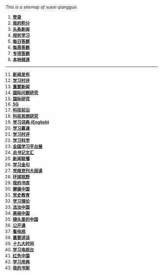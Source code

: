 

*This is a sitemap of xuexi qiangguo.*

1. **[登录](https://pc.xuexi.cn/points/login.html?ref=https%3A%2F%2Fwww.xuexi.cn%2F)**
2. **[我的积分](https://pc.xuexi.cn/points/my-points.html)**
4. **[头条新闻](https://www.xuexi.cn/72ac54163d26d6677a80b8e21a776cfa/9a3668c13f6e303932b5e0e100fc248b.html)**
6. **[视听学习](https://www.xuexi.cn/4426aa87b0b64ac671c96379a3a8bd26/db086044562a57b441c24f2af1c8e101.html#1novbsbi47k-5)**
7. **[每日答题](https://pc.xuexi.cn/points/exam-practice.html)**
8. **[每周答题](https://pc.xuexi.cn/points/exam-weekly-list.html)**
9. **[专项答题](https://pc.xuexi.cn/points/exam-paper-list.html)**
10. **[本地频道](https://tj.xuexi.cn/)**

------

11. **[新闻发布](https://www.xuexi.cn/bab787a637b47d3e51166f6a0daeafdb/9a3668c13f6e303932b5e0e100fc248b.html)**
12. **[学习时评](https://www.xuexi.cn/d05cad69216e688d304bb91ef3aac4c6/9a3668c13f6e303932b5e0e100fc248b.html)**
13. **[重要新闻](https://www.xuexi.cn/98d5ae483720f701144e4dabf99a4a34/5957f69bffab66811b99940516ec8784.html)**
14. **[国际问题研究](https://www.xuexi.cn/52e44abae4bdb29ec9c20e2ebc8ff4c4/5957f69bffab66811b99940516ec8784.html)**
15. **[国际研究](https://www.xuexi.cn/xxqg.html?id=d5f79e31c394432a85a0e8f77bec3d9b)**
16. **[5G](https://www.xuexi.cn/f927c245be854d1fab1789ea7e0b40f3/90fcecad01824c42acad7153fc552356.html)**
17. **[科技前沿](https://www.xuexi.cn/f64099d849c46d8b64b25e3313e1b172/5957f69bffab66811b99940516ec8784.html)**
18. **[科技思想研究](https://www.xuexi.cn/0db3aecacaed782aaab2da53498360ad/5957f69bffab66811b99940516ec8784.html)**
19. **[学习词典 (English)](https://www.xuexi.cn/d6399cd070074625b24eb5952a5ea64c/b7dd5b56969a59022b5a12ff049cc2eb.html)**
20. **[学习慕课](https://www.xuexi.cn/f547c0f321ac9a0a95154a21485a29d6/1cdd8ef7bfc3919650206590533c3d2a.html)**
21. **[学习时评](https://www.xuexi.cn/d05cad69216e688d304bb91ef3aac4c6/9a3668c13f6e303932b5e0e100fc248b.html)**
22. **[学习科学](https://www.xuexi.cn/896bddc5f57a423b857a85eb40f98945/72742e3e40c96ade71e42b6e7ed42419.html)**
23. **[全国学习平台展](https://www.xuexi.cn/e8cb7e8132ee33125793b020f6a63180/df59e7a5427508e62df34eb36f5c0223.html)**
24. **[总书记文汇](https://www.xuexi.cn/5c90534c80d14c060d6683fa960e3676/82573c005c024095037d2186a02244cb.html)**
25. **[新闻联播](https://www.xuexi.cn/8e35a343fca20ee32c79d67e35dfca90/7f9f27c65e84e71e1b7189b7132b4710.html)**
26. **[学习金句](https://www.xuexi.cn/xxqg.html?id=e8fef3d718f24640a49a0d09632c4d93)**
27. **[党报党刊大阅读](https://www.xuexi.cn/26d28f3e53f9533c50b9ddd94ae5d79a/a86870b30c3994f155fb3c2aa2838fb9.html)**
28. **[环球视野](https://www.xuexi.cn/261c9a142ef8e6375ed554815a26d585/f2d8ff735982530b7a8c9bb90fa99f68.html)**
29. **[我的书库](https://www.xuexi.cn/33590d1e7810a9270f32d4a9a092c446/632637934f4fde6f0cefbf743596aee5.html)**
30. **[健康中国](https://www.xuexi.cn/xxqg.html?id=4975d3461fae4a6d8334df7fe6cd177d)**
31. **[党史教育](https://www.xuexi.cn/xxqg.html?id=2b6a8077cad544c4a22894547b42a137)**
32. **[学习理论](https://www.xuexi.cn/xxqg.html?id=3cba33e067d64ded8a1a503f0774675c)**
33. **[法治中国](https://www.xuexi.cn/xxqg.html?id=85a36708538c4fda94daa97507e00da1)**
34. **[美丽中国](https://www.xuexi.cn/b51582609167f915bcd0f5532daee48d/778eae63fed91ff4c54dc15f22c7fc31.html)**
35. **[镜头里的中国](https://www.xuexi.cn/9e0809abd7b29ff09a9890486e0ace52/29f26f722b3749f799692dcb4c3bc73c.html)**
36. **[公开课](https://www.xuexi.cn/fd76b4567230816c8c9e50b9a8dd86f3/8ef7721513972962aaa6d0cccf899907.html)**
37. **[看电视](https://www.xuexi.cn/2f1ef62aa33cee2644d88d42e07862ce/1387f28e5e955f9120c0272b0c58b664.html)**
38. **[重要讲话](https://www.xuexi.cn/588a4707f9db9606d832e51bfb3cea3b/9a3668c13f6e303932b5e0e100fc248b.html)**
39. **[十九大时间](https://www.xuexi.cn/f997e76a890b0e5a053c57b19f468436/018d244441062d8916dd472a4c6a0a0b.html)**
40. **[学习电视台](https://www.xuexi.cn/0809b8b6ab8a81a4f55ce9cbefa16eff/ae60b027cb83715fd0eeb7bb2527e88b.html)**
41. **[红色中国](https://www.xuexi.cn/482f31e90c481f2161a19ecfcbb91f8b/e6109f421e472b4399b006ba21bc2ecd.html)**
42. **[学习用典](https://www.xuexi.cn/4b93eb98090f5f4d0ed95e54d6d9dfd4/ba635b20ba5f94e503123161c188170c.html)**
43. **[我的书架](https://www.xuexi.cn/9c07fc4cfb37478cb90ba006c911240b/2c4b5bffe40a6b77f03bf5adcd088e38.html)**
